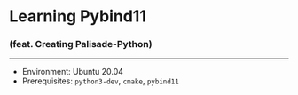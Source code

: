 # Learning Pybind11
### (feat. Creating Palisade-Python)

---
- Environment: Ubuntu 20.04
- Prerequisites: `python3-dev`, `cmake`, `pybind11`
